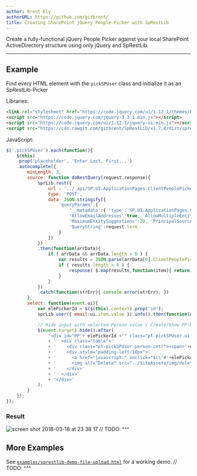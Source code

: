 ```yaml
---
author: Brent Ely
authorURL: https://github.com/gitbrent/
title: Creating SharePoint jQuery People-Picker with SpRestLib
---
```


Create a fully-functional jQuery People Picker against your local SharePoint ActiveDirectory structure using only
jQuery and SpRestLib.

<!--truncate-->

*****************************

## Example

Find every HTML element with the `pickSPUser` class and initialize it as an SpRestLib-Picker

Libraries:
```html
<link rel="stylesheet" href="https://code.jquery.com/ui/1.12.1/themes/base/jquery-ui.css" />
<script src="https://code.jquery.com/jquery-3.3.1.min.js"></script>
<script src="https://code.jquery.com/ui/1.12.1/jquery-ui.min.js"></script>
<script src="https://cdn.rawgit.com/gitbrent/SpRestLib/v1.7.0/dist/sprestlib.bundle.js"></script>
```

JavaScript:
```javascript
$('.pickSPUser').each(function(){
	$(this)
	.prop('placeholder', 'Enter Last, First...')
	.autocomplete({
		minLength: 3,
		source: function doRestQuery(request,response){
			sprLib.rest({
				url : '../_api/SP.UI.ApplicationPages.ClientPeoplePickerWebServiceInterface.clientPeoplePickerSearchUser',
				type: 'POST',
				data: JSON.stringify({
					'queryParams':{
						'__metadata':{ 'type':'SP.UI.ApplicationPages.ClientPeoplePickerQueryParameters' },
						'AllowEmailAddresses':true, 'AllowMultipleEntities':false, 'AllUrlZones':false,
						'MaximumEntitySuggestions':20, 'PrincipalSource':15, 'PrincipalType':1,
						'QueryString':request.term
					}
				})
			})
			.then(function(arrData){
				if ( arrData && arrData.length > 0 ) {
					var results = JSON.parse(arrData[0].ClientPeoplePickerSearchUser);
					if ( results.length > 0 ) {
						response( $.map(results,function(item){ return {label:item.DisplayText, value:item.EntityData.SIPAddress} }) );
					}
				}
			})
			.catch(function(strErr){ console.error(strErr); })
		},
		select: function(event,ui){
			var elePickerId = $($(this).context).prop('id');
			sprLib.user({ email:ui.item.value }).info().then(function(objUser){ $('#'+elePickerId).val(objUser.Id) });

			// Hide input with selected Person value / Create/Show PP-UI
			$(event.target).hide().after(
				'<div id="PP'+ elePickerId +'" class="pt-pickSPUser ui-state-default ui-corner-all addHoverEffectDone">'
				+ '  <div class="table">'
				+ '    <div class="pt-pickSPUser-person-cntr"><span>'+ui.item.label+'</span></div>'
				+ '    <div style="padding-left:10px">'
				+ '      <a href="javascript:" onclick="$(\'#'+elePickerId+'\').show().text(\'\').val(\'\'); $(\'#PP'+elePickerId+'\').remove();">'
				+ '      <img alt="Delete" src="../SiteAssets/img/delete_16.png" alt="Remove" title="Remove" style="vertical-align:middle"></a>'
				+ '    </div>'
				+ '  </div>'
				+ '</div>'
			);
		}
	});
});
```

### Result
![screen shot 2018-03-18 at 23 38 17](https://user-images.githubusercontent.com/7218970/37578233-7a309bb8-2b05-11e8-9f4d-6a770fa8e097.png)
// TODO: ^^^

## More Examples
See [`examples/sprestlib-demo-file-upload.html`](https://github.com/gitbrent/SpRestLib/tree/master/example) for a working demo.
// TODO: ^^^
